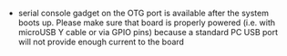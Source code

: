 - serial console gadget on the OTG port is available after the system boots up. Please make sure that board is properly powered (i.e. with microUSB Y cable or via GPIO pins) because a standard PC USB port will not provide enough current to the board
